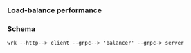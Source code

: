 ### Load-balance performance

### Schema

`wrk --http--> client --grpc--> 'balancer' --grpc-> server`


